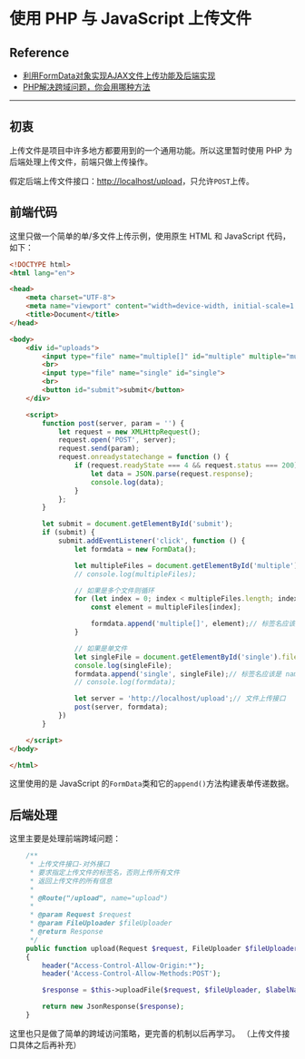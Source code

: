 # 使用 PHP 与 JavaScript 上传文件

## Reference

- [利用FormData对象实现AJAX文件上传功能及后端实现](https://juejin.im/post/6844903539379011592)
- [PHP解决跨域问题，你会用哪种方法](https://zhuanlan.zhihu.com/p/139998926)

-------------------------------

## 初衷

上传文件是项目中许多地方都要用到的一个通用功能。所以这里暂时使用 PHP 为后端处理上传文件，前端只做上传操作。

假定后端上传文件接口：<http://localhost/upload>，只允许`POST`上传。

## 前端代码

这里只做一个简单的单/多文件上传示例，使用原生 HTML 和 JavaScript 代码，如下：

```html
<!DOCTYPE html>
<html lang="en">

<head>
    <meta charset="UTF-8">
    <meta name="viewport" content="width=device-width, initial-scale=1.0">
    <title>Document</title>
</head>

<body>
    <div id="uploads">
        <input type="file" name="multiple[]" id="multiple" multiple="multiple">
        <br>
        <input type="file" name="single" id="single">
        <br>
        <button id="submit">submit</button>
    </div>

    <script>
        function post(server, param = '') {
            let request = new XMLHttpRequest();
            request.open('POST', server);
            request.send(param);
            request.onreadystatechange = function () {
                if (request.readyState === 4 && request.status === 200) {
                    let data = JSON.parse(request.response);
                    console.log(data);
                }
            };
        }

        let submit = document.getElementById('submit');
        if (submit) {
            submit.addEventListener('click', function () {
                let formdata = new FormData();

                let multipleFiles = document.getElementById('multiple').files;
                // console.log(multipleFiles);

                // 如果是多个文件则循环
                for (let index = 0; index < multipleFiles.length; index++) {
                    const element = multipleFiles[index];

                    formdata.append('multiple[]', element);// 标签名应该是 name[]
                }

                // 如果是单文件
                let singleFile = document.getElementById('single').files[0];
                console.log(singleFile);
                formdata.append('single', singleFile);// 标签名应该是 name
                // console.log(formdata);

                let server = 'http://localhost/upload';// 文件上传接口
                post(server, formdata);
            })
        }

    </script>
</body>

</html>
```

这里使用的是 JavaScript 的`FormData`类和它的`append()`方法构建表单传递数据。

## 后端处理

这里主要是处理前端跨域问题：

```php
    /**
     * 上传文件接口-对外接口
     * 要求指定上传文件的标签名，否则上传所有文件
     * 返回上传文件的所有信息
     *
     * @Route("/upload", name="upload")
     *
     * @param Request $request
     * @param FileUploader $fileUploader
     * @return Response
     */
    public function upload(Request $request, FileUploader $fileUploader, string $labelName = ''): Response
    {
        header("Access-Control-Allow-Origin:*");
        header('Access-Control-Allow-Methods:POST');

        $response = $this->uploadFile($request, $fileUploader, $labelName);

        return new JsonResponse($response);
    }
```

这里也只是做了简单的跨域访问策略，更完善的机制以后再学习。
（上传文件接口具体之后再补充）
